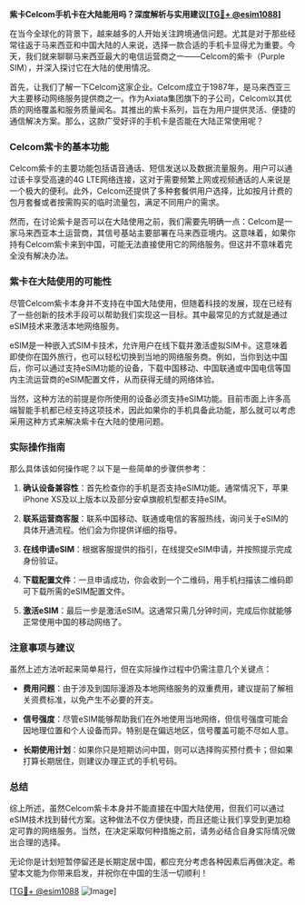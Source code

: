 **紫卡Celcom手机卡在大陆能用吗？深度解析与实用建议[[TG💪+ @esim1088](https://t.me/s/esim1088)]**

在当今全球化的背景下，越来越多的人开始关注跨境通信问题。尤其是对于那些经常往返于马来西亚和中国大陆的人来说，选择一款合适的手机卡显得尤为重要。今天，我们就来聊聊马来西亚最大的电信运营商之一——Celcom的紫卡（Purple SIM），并深入探讨它在大陆的使用情况。

首先，让我们了解一下Celcom这家企业。Celcom成立于1987年，是马来西亚三大主要移动网络服务提供商之一。作为Axiata集团旗下的子公司，Celcom以其优质的网络覆盖和服务质量闻名。其推出的紫卡系列，旨在为用户提供灵活、便捷的通信解决方案。那么，这款广受好评的手机卡是否能在大陆正常使用呢？

### Celcom紫卡的基本功能

Celcom紫卡的主要功能包括语音通话、短信发送以及数据流量服务。用户可以通过该卡享受高速的4G LTE网络连接，这对于需要频繁上网或视频通话的人来说是一个极大的便利。此外，Celcom还提供了多种套餐供用户选择，比如按月计费的包月套餐或者按需购买的临时流量包，满足不同用户的需求。

然而，在讨论紫卡是否可以在大陆使用之前，我们需要先明确一点：Celcom是一家马来西亚本土运营商，其信号基站主要部署在马来西亚境内。这意味着，如果你持有Celcom紫卡来到中国，可能无法直接使用它的网络服务。但这并不意味着完全没有解决办法。

### 紫卡在大陆使用的可能性

尽管Celcom紫卡本身并不支持在中国大陆使用，但随着科技的发展，现在已经有了一些创新的技术手段可以帮助我们实现这一目标。其中最常见的方式就是通过eSIM技术来激活本地网络服务。

eSIM是一种嵌入式SIM卡技术，允许用户在线下载并激活虚拟SIM卡。这意味着即使你在国外旅行，也可以轻松切换到当地的网络服务商。例如，当你到达中国后，你可以通过支持eSIM功能的设备，下载中国移动、中国联通或中国电信等国内主流运营商的eSIM配置文件，从而获得无缝的网络体验。

当然，这种方法的前提是你所使用的设备必须支持eSIM功能。目前市面上许多高端智能手机都已经支持这项技术，因此如果你的手机具备此功能，那么就可以考虑采用这种方式来解决紫卡在大陆的使用问题。

### 实际操作指南

那么具体该如何操作呢？以下是一些简单的步骤供参考：

1. **确认设备兼容性**：首先检查你的手机是否支持eSIM功能。通常情况下，苹果iPhone XS及以上版本以及部分安卓旗舰机型都支持eSIM。
   
2. **联系运营商客服**：联系中国移动、联通或电信的客服热线，询问关于eSIM的具体开通流程。他们会为你提供详细的指导。

3. **在线申请eSIM**：根据客服提供的指引，在线提交eSIM申请，并按照提示完成身份验证。

4. **下载配置文件**：一旦申请成功，你会收到一个二维码，用手机扫描该二维码即可下载所需的eSIM配置文件。

5. **激活eSIM**：最后一步是激活eSIM。这通常只需几分钟时间，完成后你就能够正常使用中国的移动网络了。

### 注意事项与建议

虽然上述方法听起来简单易行，但在实际操作过程中仍需注意几个关键点：

- **费用问题**：由于涉及到国际漫游及本地网络服务的双重费用，建议提前了解相关资费标准，以免产生不必要的开支。
  
- **信号强度**：尽管eSIM能够帮助我们在外地使用当地网络，但信号强度可能会因地理位置和个人设备而异。特别是在偏远地区，信号覆盖可能不尽如人意。

- **长期使用计划**：如果你只是短期访问中国，则可以选择购买预付费卡；但如果打算长期居住，则建议办理正式的手机号码。

### 总结

综上所述，虽然Celcom紫卡本身并不能直接在中国大陆使用，但我们可以通过eSIM技术找到替代方案。这种做法不仅方便快捷，而且还能让我们享受到更加稳定可靠的网络服务。当然，在决定采取何种措施之前，请务必结合自身实际情况做出合理的选择。

无论你是计划短暂停留还是长期定居中国，都应充分考虑各种因素后再做决定。希望本文能为你带来启发，并祝你在中国的生活一切顺利！

[[TG💪+ @esim1088](https://t.me/s/esim1088) ![Image](https://i.postimg.cc/4NQfJmqS/Snipaste-2025-05-13-00-14-12.png)]
